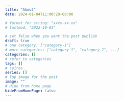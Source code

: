 ```yaml
---
title: "About"
date: 2024-01-04T11:00:28+08:00

# format for string: "xxxx-xx-xx"
# lastmod: "2022-10-01"

# set false when you want the post publish
draft: true
# one category: ["category-1"] 
# more categories: ["category-1", "category-2", ...]
categories: []
# refer to categories
tags: []
# seires
series: []
# Top image for the post
image: ""
# Hide from home page
hideFromHomePage: false
---
```



<!--more-->

